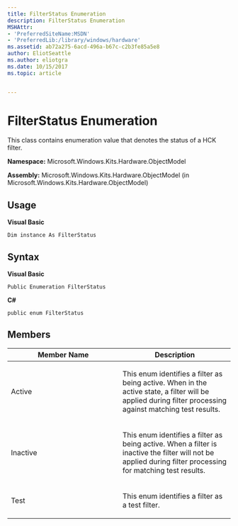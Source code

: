 ```yaml
---
title: FilterStatus Enumeration
description: FilterStatus Enumeration
MSHAttr:
- 'PreferredSiteName:MSDN'
- 'PreferredLib:/library/windows/hardware'
ms.assetid: ab72a275-6acd-496a-b67c-c2b3fe85a5e8
author: EliotSeattle
ms.author: eliotgra
ms.date: 10/15/2017
ms.topic: article


---
```


# FilterStatus Enumeration


This class contains enumeration value that denotes the status of a HCK filter.

**Namespace:** Microsoft.Windows.Kits.Hardware.ObjectModel

**Assembly:** Microsoft.Windows.Kits.Hardware.ObjectModel (in Microsoft.Windows.Kits.Hardware.ObjectModel)

## <span id="Usage"></span><span id="usage"></span><span id="USAGE"></span>Usage


**Visual Basic**

`Dim instance As FilterStatus`

## <span id="Syntax"></span><span id="syntax"></span><span id="SYNTAX"></span>Syntax


**Visual Basic**

`Public Enumeration FilterStatus`

**C#**

`public enum FilterStatus`

## <span id="Members"></span><span id="members"></span><span id="MEMBERS"></span>Members


<table>
<colgroup>
<col width="50%" />
<col width="50%" />
</colgroup>
<thead>
<tr class="header">
<th>Member Name</th>
<th>Description</th>
</tr>
</thead>
<tbody>
<tr class="odd">
<td><p>Active</p></td>
<td><p>This enum identifies a filter as being active. When in the active state, a filter will be applied during filter processing against matching test results.</p></td>
</tr>
<tr class="even">
<td><p>Inactive</p></td>
<td><p>This enum identifies a filter as being active. When a filter is inactive the filter will not be applied during filter processing for matching test results.</p></td>
</tr>
<tr class="odd">
<td><p>Test</p></td>
<td><p>This enum identifies a filter as a test filter.</p></td>
</tr>
</tbody>
</table>

 

 

 






